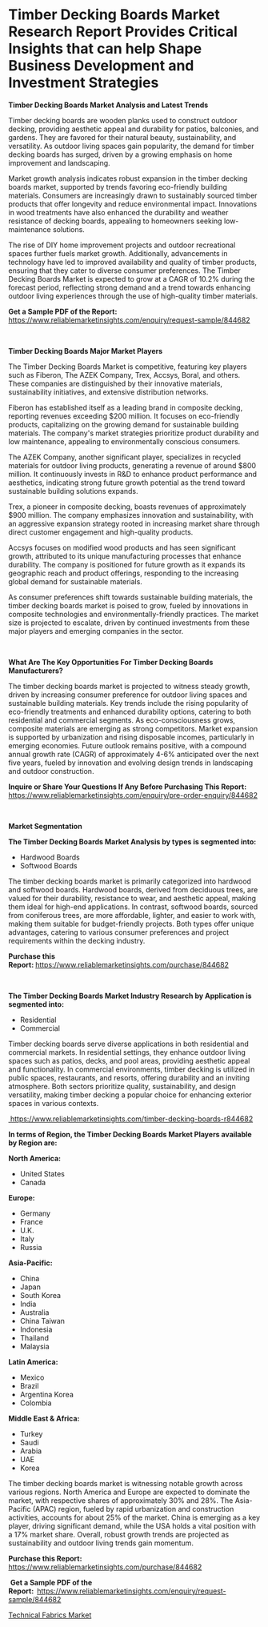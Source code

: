 <p><h1>Timber Decking Boards Market Research Report Provides Critical Insights that can help Shape Business Development and Investment Strategies</h1></p><p><strong>Timber Decking Boards Market Analysis and Latest Trends</strong></p>
<p><p>Timber decking boards are wooden planks used to construct outdoor decking, providing aesthetic appeal and durability for patios, balconies, and gardens. They are favored for their natural beauty, sustainability, and versatility. As outdoor living spaces gain popularity, the demand for timber decking boards has surged, driven by a growing emphasis on home improvement and landscaping.</p><p>Market growth analysis indicates robust expansion in the timber decking boards market, supported by trends favoring eco-friendly building materials. Consumers are increasingly drawn to sustainably sourced timber products that offer longevity and reduce environmental impact. Innovations in wood treatments have also enhanced the durability and weather resistance of decking boards, appealing to homeowners seeking low-maintenance solutions.</p><p>The rise of DIY home improvement projects and outdoor recreational spaces further fuels market growth. Additionally, advancements in technology have led to improved availability and quality of timber products, ensuring that they cater to diverse consumer preferences. The Timber Decking Boards Market is expected to grow at a CAGR of 10.2% during the forecast period, reflecting strong demand and a trend towards enhancing outdoor living experiences through the use of high-quality timber materials.</p></p>
<p><strong>Get a Sample PDF of the Report:&nbsp;</strong> <a href="https://www.reliablemarketinsights.com/enquiry/request-sample/844682?utm_campaign=3526&utm_medium=2&utm_source=Github&utm_content=ia&utm_term=01042025&utm_id=timber-decking-boards">https://www.reliablemarketinsights.com/enquiry/request-sample/844682</a></p>
<p>&nbsp;</p>
<p><strong>Timber Decking Boards Major Market Players</strong></p>
<p><p>The Timber Decking Boards Market is competitive, featuring key players such as Fiberon, The AZEK Company, Trex, Accsys, Boral, and others. These companies are distinguished by their innovative materials, sustainability initiatives, and extensive distribution networks.</p><p>Fiberon has established itself as a leading brand in composite decking, reporting revenues exceeding $200 million. It focuses on eco-friendly products, capitalizing on the growing demand for sustainable building materials. The company's market strategies prioritize product durability and low maintenance, appealing to environmentally conscious consumers.</p><p>The AZEK Company, another significant player, specializes in recycled materials for outdoor living products, generating a revenue of around $800 million. It continuously invests in R&D to enhance product performance and aesthetics, indicating strong future growth potential as the trend toward sustainable building solutions expands.</p><p>Trex, a pioneer in composite decking, boasts revenues of approximately $900 million. The company emphasizes innovation and sustainability, with an aggressive expansion strategy rooted in increasing market share through direct customer engagement and high-quality products.</p><p>Accsys focuses on modified wood products and has seen significant growth, attributed to its unique manufacturing processes that enhance durability. The company is positioned for future growth as it expands its geographic reach and product offerings, responding to the increasing global demand for sustainable materials.</p><p>As consumer preferences shift towards sustainable building materials, the timber decking boards market is poised to grow, fueled by innovations in composite technologies and environmentally-friendly practices. The market size is projected to escalate, driven by continued investments from these major players and emerging companies in the sector.</p></p>
<p>&nbsp;</p>
<p><strong>What Are The Key Opportunities For Timber Decking Boards Manufacturers?</strong></p>
<p><p>The timber decking boards market is projected to witness steady growth, driven by increasing consumer preference for outdoor living spaces and sustainable building materials. Key trends include the rising popularity of eco-friendly treatments and enhanced durability options, catering to both residential and commercial segments. As eco-consciousness grows, composite materials are emerging as strong competitors. Market expansion is supported by urbanization and rising disposable incomes, particularly in emerging economies. Future outlook remains positive, with a compound annual growth rate (CAGR) of approximately 4-6% anticipated over the next five years, fueled by innovation and evolving design trends in landscaping and outdoor construction.</p></p>
<p><strong>Inquire or Share Your Questions If Any Before Purchasing This Report:</strong> <a href="https://www.reliablemarketinsights.com/enquiry/pre-order-enquiry/844682?utm_campaign=3526&utm_medium=2&utm_source=Github&utm_content=ia&utm_term=01042025&utm_id=timber-decking-boards">https://www.reliablemarketinsights.com/enquiry/pre-order-enquiry/844682</a></p>
<p>&nbsp;</p>
<p><strong>Market Segmentation</strong></p>
<p><strong>The Timber Decking Boards Market Analysis by types is segmented into:</strong></p>
<p><ul><li>Hardwood Boards</li><li>Softwood Boards</li></ul></p>
<p><p>The timber decking boards market is primarily categorized into hardwood and softwood boards. Hardwood boards, derived from deciduous trees, are valued for their durability, resistance to wear, and aesthetic appeal, making them ideal for high-end applications. In contrast, softwood boards, sourced from coniferous trees, are more affordable, lighter, and easier to work with, making them suitable for budget-friendly projects. Both types offer unique advantages, catering to various consumer preferences and project requirements within the decking industry.</p></p>
<p><strong>Purchase this Report:&nbsp;</strong><a href="https://www.reliablemarketinsights.com/purchase/844682?utm_campaign=3526&utm_medium=2&utm_source=Github&utm_content=ia&utm_term=01042025&utm_id=timber-decking-boards">https://www.reliablemarketinsights.com/purchase/844682</a></p>
<p>&nbsp;</p>
<p><strong>The Timber Decking Boards Market Industry Research by Application is segmented into:</strong></p>
<p><ul><li>Residential</li><li>Commercial</li></ul></p>
<p><p>Timber decking boards serve diverse applications in both residential and commercial markets. In residential settings, they enhance outdoor living spaces such as patios, decks, and pool areas, providing aesthetic appeal and functionality. In commercial environments, timber decking is utilized in public spaces, restaurants, and resorts, offering durability and an inviting atmosphere. Both sectors prioritize quality, sustainability, and design versatility, making timber decking a popular choice for enhancing exterior spaces in various contexts.</p></p>
<p><a href="https://www.reliablemarketinsights.com/timber-decking-boards-r844682?utm_campaign=3526&utm_medium=2&utm_source=Github&utm_content=ia&utm_term=01042025&utm_id=timber-decking-boards">&nbsp;https://www.reliablemarketinsights.com/timber-decking-boards-r844682</a></p>
<p><strong>In terms of Region, the Timber Decking Boards Market Players available by Region are:</strong></p>
<p>
    <p> <strong> North America: </strong>
        <ul>
            <li>United States</li>
            <li>Canada</li>
        </ul>
        </p> 
    <p> <strong> Europe: </strong>
        <ul>
            <li>Germany</li>
            <li>France</li>
            <li>U.K.</li>
            <li>Italy</li>
            <li>Russia</li>
        </ul>
        </p> 
    <p> <strong> Asia-Pacific: </strong>
        <ul>
            <li>China</li>
            <li>Japan</li>
            <li>South Korea</li>
            <li>India</li>
            <li>Australia</li>
            <li>China Taiwan</li>
            <li>Indonesia</li>
            <li>Thailand</li>
            <li>Malaysia</li>
        </ul>
        </p> 
    <p> <strong> Latin America: </strong>
        <ul>
            <li>Mexico</li>
            <li>Brazil</li>
            <li>Argentina Korea</li>
            <li>Colombia</li>
        </ul>
        </p> 
    <p> <strong> Middle East & Africa: </strong>
        <ul>
            <li>Turkey</li>
            <li>Saudi</li>
            <li>Arabia</li>
            <li>UAE</li>
            <li>Korea</li>
        </ul>
    </p>
    </p>
<p><p>The timber decking boards market is witnessing notable growth across various regions. North America and Europe are expected to dominate the market, with respective shares of approximately 30% and 28%. The Asia-Pacific (APAC) region, fueled by rapid urbanization and construction activities, accounts for about 25% of the market. China is emerging as a key player, driving significant demand, while the USA holds a vital position with a 17% market share. Overall, robust growth trends are projected as sustainability and outdoor living trends gain momentum.</p></p>
<p><strong>Purchase this Report: </strong><a href="https://www.reliablemarketinsights.com/purchase/844682?utm_campaign=3526&utm_medium=2&utm_source=Github&utm_content=ia&utm_term=01042025&utm_id=timber-decking-boards">https://www.reliablemarketinsights.com/purchase/844682</a></p>
<p>&nbsp;<strong>Get a Sample PDF of the Report:&nbsp;&nbsp;</strong><a href="https://www.reliablemarketinsights.com/enquiry/request-sample/844682?utm_campaign=3526&utm_medium=2&utm_source=Github&utm_content=ia&utm_term=01042025&utm_id=timber-decking-boards">https://www.reliablemarketinsights.com/enquiry/request-sample/844682</a></p>
<p><strong></strong></p>
<p><p><a href="https://github.com/dibesnayee/Market-Research-Report-List-1/blob/main/technical-fabrics-market.md?utm_campaign=3526&utm_medium=2&utm_source=Github&utm_content=ia&utm_term=01042025&utm_id=timber-decking-boards">Technical Fabrics Market</a></p></p>